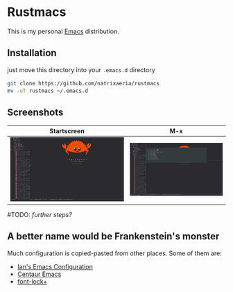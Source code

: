 # Rustmacs

This is my personal [Emacs](https://www.gnu.org/software/emacs/) distribution. 

## Installation

just move this directory into your `.emacs.d` directory
```sh
git clone https://github.com/natrixaeria/rustmacs
mv -uT rustmacs ~/.emacs.d
```

## Screenshots

Startscreen | M-x
:-:|:-:
![the dashboard](./screenshots/startscreen.png)  |  ![the m-x prompt](./screenshots/m-x.png)

#TODO: *further steps?*

## A better name would be Frankenstein's monster

Much configuration is copied-pasted from other places.
Some of them are:
* [Ian's Emacs Configuration](https://github.com/ianpan870102/.personal-emacs.d)
* [Centaur Emacs](https://github.com/seagle0128/.emacs.d)
* [font-lock+](https://www.emacswiki.org/emacs/font-lock%2b.el)

